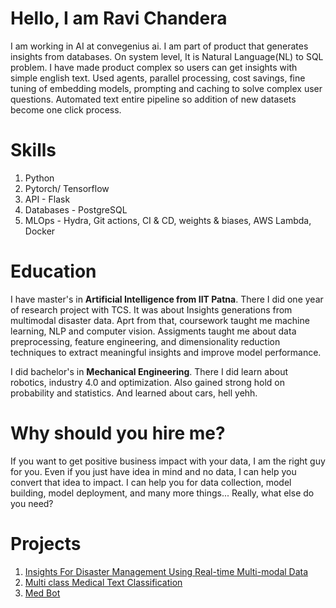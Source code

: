 # Hello, I am Ravi Chandera
I am working in AI at convegenius ai. I am part of product that generates insights from databases. On system level, It is Natural Language(NL) to SQL problem. I have made product complex so users can get insights with simple english text. Used agents, parallel processing, cost savings, fine tuning of embedding models, prompting and caching to solve complex user questions. Automated text entire pipeline so addition of new datasets become one click process. 
# Skills 
1. Python
2. Pytorch/ Tensorflow
3. API - Flask
4. Databases - PostgreSQL
5. MLOps - Hydra, Git actions, CI & CD, weights & biases, AWS Lambda, Docker

# Education
I have master's in **Artificial Intelligence from IIT Patna**. There I did one year of research project with TCS. It was about Insights generations from multimodal disaster data. Aprt from that, coursework taught me machine learning, NLP and computer vision. Assigments taught me about data preprocessing, feature engineering, and dimensionality reduction techniques to extract meaningful insights and improve model performance.

I did bachelor's in **Mechanical Engineering**. There I did learn about robotics, industry 4.0 and optimization. Also gained strong hold on probability and statistics. And learned about cars, hell yehh.

# Why should you hire me?
If you want to get positive business impact with your data, I am the right guy for you. Even if you just have idea in mind and no data, I can help you convert that idea to impact. I can help you for data collection, model building, model deployment, and many more things... Really, what else do you need?

# Projects
1. [Insights For Disaster Management Using Real-time Multi-modal Data](https://ravichandera.notion.site/2-Real-time-multimodal-data-fusion-f2ef032dca6346a8892d1e5ed06f2d1b)
2. [Multi class Medical Text Classification](https://ravichandera.notion.site/Multi-class-Medical-Text-Classification-f1257d399216483089cc2d395b39a506)
3. [Med Bot](https://ravichandera.notion.site/7-Med-Bot-b0b2ac3a02914d03822ff88d98ace57a)

